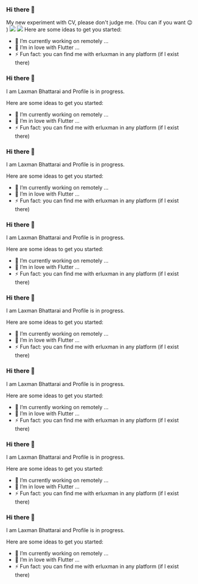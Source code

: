 ### Hi there 👋
My new experiment with CV, please don't judge me.  (You can if you want 😉 ) 
![](https://i.imgur.com/L046AjR.png)
![](https://i.imgur.com/pgR1eMd.png)
Here are some ideas to get you started:

- 🔭 I’m currently working on remotely ...
- 🌱 I’m in love with Flutter ...
- ⚡ Fun fact: you can find me with erluxman in any platform (if I exist there)
### Hi there 👋
I am Laxman Bhattarai and Profile is in progress.

Here are some ideas to get you started:

- 🔭 I’m currently working on remotely ...
- 🌱 I’m in love with Flutter ...
- ⚡ Fun fact: you can find me with erluxman in any platform (if I exist there)
### Hi there 👋
I am Laxman Bhattarai and Profile is in progress.

Here are some ideas to get you started:

- 🔭 I’m currently working on remotely ...
- 🌱 I’m in love with Flutter ...
- ⚡ Fun fact: you can find me with erluxman in any platform (if I exist there)
### Hi there 👋
I am Laxman Bhattarai and Profile is in progress.

Here are some ideas to get you started:

- 🔭 I’m currently working on remotely ...
- 🌱 I’m in love with Flutter ...
- ⚡ Fun fact: you can find me with erluxman in any platform (if I exist there)
### Hi there 👋
I am Laxman Bhattarai and Profile is in progress.

Here are some ideas to get you started:

- 🔭 I’m currently working on remotely ...
- 🌱 I’m in love with Flutter ...
- ⚡ Fun fact: you can find me with erluxman in any platform (if I exist there)
### Hi there 👋
I am Laxman Bhattarai and Profile is in progress.

Here are some ideas to get you started:

- 🔭 I’m currently working on remotely ...
- 🌱 I’m in love with Flutter ...
- ⚡ Fun fact: you can find me with erluxman in any platform (if I exist there)
### Hi there 👋
I am Laxman Bhattarai and Profile is in progress.

Here are some ideas to get you started:

- 🔭 I’m currently working on remotely ...
- 🌱 I’m in love with Flutter ...
- ⚡ Fun fact: you can find me with erluxman in any platform (if I exist there)
### Hi there 👋
I am Laxman Bhattarai and Profile is in progress.

Here are some ideas to get you started:

- 🔭 I’m currently working on remotely ...
- 🌱 I’m in love with Flutter ...
- ⚡ Fun fact: you can find me with erluxman in any platform (if I exist there)
